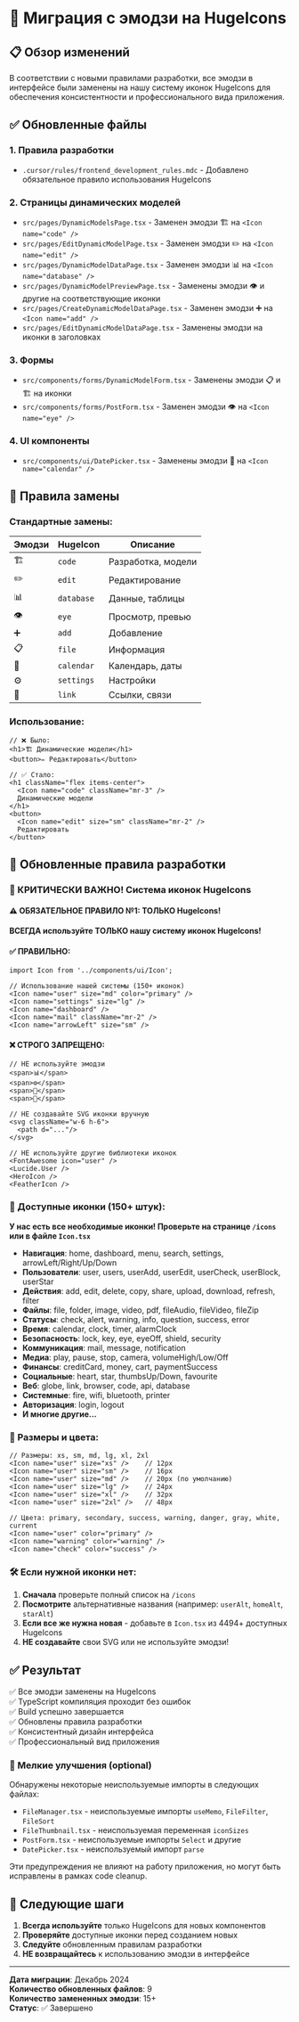 # 🎨 Миграция с эмодзи на HugeIcons

## 📋 Обзор изменений

В соответствии с новыми правилами разработки, все эмодзи в интерфейсе были заменены на нашу систему иконок HugeIcons для обеспечения консистентности и профессионального вида приложения.

## ✅ Обновленные файлы

### 1. **Правила разработки**
- `.cursor/rules/frontend_development_rules.mdc` - Добавлено обязательное правило использования HugeIcons

### 2. **Страницы динамических моделей**
- `src/pages/DynamicModelsPage.tsx` - Заменен эмодзи 🏗️ на `<Icon name="code" />`
- `src/pages/EditDynamicModelPage.tsx` - Заменен эмодзи ✏️ на `<Icon name="edit" />`
- `src/pages/DynamicModelDataPage.tsx` - Заменен эмодзи 📊 на `<Icon name="database" />`
- `src/pages/DynamicModelPreviewPage.tsx` - Заменены эмодзи 👁️ и другие на соответствующие иконки
- `src/pages/CreateDynamicModelDataPage.tsx` - Заменен эмодзи ➕ на `<Icon name="add" />`
- `src/pages/EditDynamicModelDataPage.tsx` - Заменены эмодзи на иконки в заголовках

### 3. **Формы**
- `src/components/forms/DynamicModelForm.tsx` - Заменены эмодзи 📋 и 🏗️ на иконки
- `src/components/forms/PostForm.tsx` - Заменен эмодзи 👁️ на `<Icon name="eye" />`

### 4. **UI компоненты**
- `src/components/ui/DatePicker.tsx` - Заменены эмодзи 📅 на `<Icon name="calendar" />`

## 🔧 Правила замены

### Стандартные замены:
| Эмодзи | HugeIcon | Описание |
|--------|----------|----------|
| 🏗️ | `code` | Разработка, модели |
| ✏️ | `edit` | Редактирование |
| 📊 | `database` | Данные, таблицы |
| 👁️ | `eye` | Просмотр, превью |
| ➕ | `add` | Добавление |
| 📋 | `file` | Информация |
| 📅 | `calendar` | Календарь, даты |
| ⚙️ | `settings` | Настройки |
| 🔗 | `link` | Ссылки, связи |

### Использование:
```tsx
// ❌ Было:
<h1>🏗️ Динамические модели</h1>
<button>✏️ Редактировать</button>

// ✅ Стало:
<h1 className="flex items-center">
  <Icon name="code" className="mr-3" />
  Динамические модели
</h1>
<button>
  <Icon name="edit" size="sm" className="mr-2" />
  Редактировать
</button>
```

## 📖 Обновленные правила разработки

### 🚨 КРИТИЧЕСКИ ВАЖНО! Система иконок HugeIcons

#### ⚠️ ОБЯЗАТЕЛЬНОЕ ПРАВИЛО №1: ТОЛЬКО HugeIcons!
**ВСЕГДА используйте ТОЛЬКО нашу систему иконок HugeIcons!**

#### ✅ ПРАВИЛЬНО:
```tsx
import Icon from '../components/ui/Icon';

// Использование нашей системы (150+ иконок)
<Icon name="user" size="md" color="primary" />
<Icon name="settings" size="lg" />
<Icon name="dashboard" />
<Icon name="mail" className="mr-2" />
<Icon name="arrowLeft" size="sm" />
```

#### ❌ СТРОГО ЗАПРЕЩЕНО:
```tsx
// НЕ используйте эмодзи
<span>📊</span>
<span>⚙️</span>
<span>👤</span>
<span>📧</span>

// НЕ создавайте SVG иконки вручную  
<svg className="w-6 h-6">
  <path d="..."/>
</svg>

// НЕ используйте другие библиотеки иконок
<FontAwesome icon="user" />
<Lucide.User />
<HeroIcon />
<FeatherIcon />
```

### 📖 Доступные иконки (150+ штук):
**У нас есть все необходимые иконки! Проверьте на странице `/icons` или в файле `Icon.tsx`**

- **Навигация**: home, dashboard, menu, search, settings, arrowLeft/Right/Up/Down
- **Пользователи**: user, users, userAdd, userEdit, userCheck, userBlock, userStar
- **Действия**: add, edit, delete, copy, share, upload, download, refresh, filter  
- **Файлы**: file, folder, image, video, pdf, fileAudio, fileVideo, fileZip
- **Статусы**: check, alert, warning, info, question, success, error
- **Время**: calendar, clock, timer, alarmClock
- **Безопасность**: lock, key, eye, eyeOff, shield, security
- **Коммуникация**: mail, message, notification
- **Медиа**: play, pause, stop, camera, volumeHigh/Low/Off
- **Финансы**: creditCard, money, cart, paymentSuccess
- **Социальные**: heart, star, thumbsUp/Down, favourite
- **Веб**: globe, link, browser, code, api, database
- **Системные**: fire, wifi, bluetooth, printer
- **Авторизация**: login, logout
- **И многие другие...**

### 🎯 Размеры и цвета:
```tsx
// Размеры: xs, sm, md, lg, xl, 2xl
<Icon name="user" size="xs" />    // 12px
<Icon name="user" size="sm" />    // 16px  
<Icon name="user" size="md" />    // 20px (по умолчанию)
<Icon name="user" size="lg" />    // 24px
<Icon name="user" size="xl" />    // 32px
<Icon name="user" size="2xl" />   // 48px

// Цвета: primary, secondary, success, warning, danger, gray, white, current
<Icon name="user" color="primary" />
<Icon name="warning" color="warning" />
<Icon name="check" color="success" />
```

### 🛠️ Если нужной иконки нет:
1. **Сначала** проверьте полный список на `/icons`
2. **Посмотрите** альтернативные названия (например: `userAlt`, `homeAlt`, `starAlt`)
3. **Если все же нужна новая** - добавьте в `Icon.tsx` из 4494+ доступных HugeIcons
4. **НЕ создавайте** свои SVG или не используйте эмодзи!

## ✅ Результат

✅ Все эмодзи заменены на HugeIcons  
✅ TypeScript компиляция проходит без ошибок  
✅ Build успешно завершается  
✅ Обновлены правила разработки  
✅ Консистентный дизайн интерфейса  
✅ Профессиональный вид приложения  

### 🔧 Мелкие улучшения (optional)
Обнаружены некоторые неиспользуемые импорты в следующих файлах:
- `FileManager.tsx` - неиспользуемые импорты `useMemo`, `FileFilter`, `FileSort`
- `FileThumbnail.tsx` - неиспользуемая переменная `iconSizes`
- `PostForm.tsx` - неиспользуемые импорты `Select` и другие
- `DatePicker.tsx` - неиспользуемый импорт `parse`

Эти предупреждения не влияют на работу приложения, но могут быть исправлены в рамках code cleanup.

## 🎯 Следующие шаги

1. **Всегда используйте** только HugeIcons для новых компонентов
2. **Проверяйте** доступные иконки перед созданием новых
3. **Следуйте** обновленным правилам разработки
4. **НЕ возвращайтесь** к использованию эмодзи в интерфейсе

---

**Дата миграции**: Декабрь 2024  
**Количество обновленных файлов**: 9  
**Количество замененных эмодзи**: 15+  
**Статус**: ✅ Завершено 